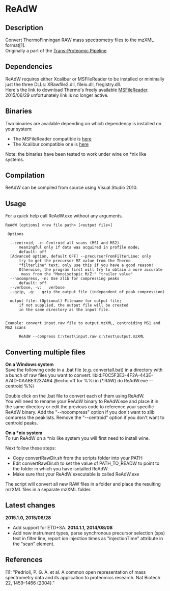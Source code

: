 ReAdW
=====

## Description
Convert ThermoFinningan RAW mass spectrometry files to the mzXML format[1].  
Originally a part of the [Trans-Proteomic Pipeline](http://tools.proteomecenter.org/wiki/index.php?title=Software:TPP)

## Dependencies
ReAdW requires either Xcalibur or MSFileReader to be installed or minimally just the three DLLs: XRawfile2.dll, fileio.dll, fregistry.dll.  
Here's the link to download Thermo's freely available [MSFileReader](http://sjsupport.thermofinnigan.com/public/detail.asp?id=703).  2015/06/29 unfortunately link is no longer active.

## Binaries
Two binaries are available depending on which dependency is installed on your system:
- The MSFileReader compatible is [here](https://github.com/PedrioliLab/ReAdW/blob/master/bin/ReAdW.201510.msfilereader.exe)
- The Xcalibur compatible one is [here](https://github.com/PedrioliLab/ReAdW/blob/master/bin/ReAdW.201510.xcalibur.exe)

Note: the binaries have been tested to work under wine on \*nix like systems.

## Compilation
ReAdW can be compiled from source using Visual Studio 2010.

## Usage
For a quick help call ReAdW.exe without any arguments.

```
ReAdW [options] <raw file path> [<output file>]

 Options

  --centroid, -c: Centroid all scans (MS1 and MS2)
      meaningful only if data was acquired in profile mode;
      default: off
  [Advanced option, default OFF] --precursorFromFilterLine: only
      try to get the precursor MZ value from the Thermo
      "filterline" text; only use this if you have a good reason!
      Otherwise, the program first will try to obtain a more accurate
       mass from the "Monoisotopic M/Z:" "trailer value"
  --nocompress, -n: Use zlib for compressing peaks
      default: off
  --verbose, -v:   verbose
  --gzip, -g:   gzip the output file (independent of peak compression)

  output file: (Optional) Filename for output file;
      if not supplied, the output file will be created
      in the same directory as the input file.


Example: convert input.raw file to output.mzXML, centroiding MS1 and MS2 scans

      ReAdW --compress C:\test\input.raw c:\test\output.mzXML
```

## Converting multiple files
**On a Windows system**  
Save the following code in a .bat file (e.g. convertall.bat) in a directory with a bunch of raw files you want to convert.
libid:F0C5F3E3-4F2A-443E-A74D-0AABE3237494
    @echo off
    for %%i in (*.RAW) do ReAdW.exe --centroid %%i

Double click on the .bat file to convert each of them using ReAdW.  
You will need to rename your ReAdW binary to ReAdW.exe and place it in the same directory or edit the previous code to reference your specific ReAdW binary.
Add the "--nocompress" option if you don't want to zlib compress the peaklists.
Remove the "--centroid" option if you don't want to centroid peaks.

**On a \*nix system**  
To run ReAdW on a \*nix like system you will first need to install wine.  

Next follow these steps:
- Copy convertRawDir.sh from the scripts folder into your PATH
- Edit convertRawDir.sh to set the value of PATH_TO_READW to point to the folder in which you have isntalled ReAdW
- Make sure that your ReAdW executable is called ReAdW.exe

The script will convert all new RAW files in a folder and place the resulting mzXML files in a separate mzXML folder.  
## Latest changes
**2015.1.0, 2015/06/28**
- Add support for ETD+SA.
**2014.1.1, 2014/08/08**
- Add new instrument types, parse synchronous precursor selection (sps) text in filter line, report ion injection times as "injectionTime" attribute in the "scan" element.

## References
[1]: "Pedrioli, P. G. A. et al. A common open representation of mass spectrometry data and its application to proteomics research. Nat Biotech 22, 1459–1466 (2004)."
